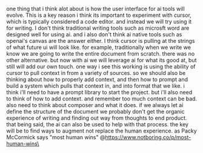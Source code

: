 one thing  that i think alot about is how the user interface for ai tools will evolve. This is a key reason i think its important to experiment with cursor, which is typically considered a code editor. and instead we will try using it for writing. I don't think traditional writing tools such as microsft word are designed well for using ai. and i also don't think ai native tools such as openai's canvas are the answer either. I think cursor is pulling at the strings of what future ui will look like.
for example, traditionally when we write we know we are going to write the entire document from scratch. there was no other alternative. but now with ai we will leverage ai for what its good at, but still will add our own touch.
one way i see this working is using the ability of cursor to pull context in from a variety of sources. so we should also be thinking about how to properly add context, and then how to prompt and build a system which pulls that context in, and into  format that we like.
i think i'll need to have a prompt library to start the project. but i'll also need to think of how to add context. and remember too much context can be bad. 
also need to think about composer and what it does. if we always let ai define the structure of the document we probably don't get the organic experience of writing and finding out way from thoughts to end product. that being said, the ai can also be used to help with that process. 
the key will be to find ways to augment not replace the human experience. as Packy McCormick says "most human wins" @https://www.notboring.co/p/most-human-wins\

